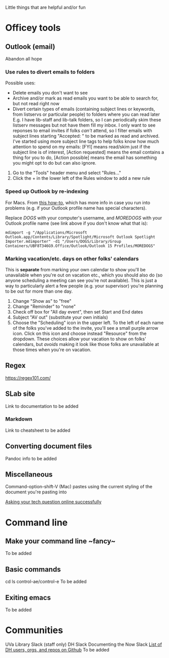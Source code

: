 Little things that are helpful and/or fun

# Officey tools

## Outlook (email)
Abandon all hope

### Use rules to divert emails to folders
Possible uses: 
- Delete emails you don't want to see
- Archive and/or mark as read emails you want to be able to search for, but not read right now
- Divert certain types of emails (containing subject lines or keywords, from listservs or particular people) to folders where you can read later
E.g. I have lib-staff and lib-talk folders, so I can periodically skim these listserv messages but not have them fill my inbox. I only want to see reponses to email invites if folks _can't_ attend, so I filter emails with subject lines starting "Accepted: " to be marked as read and archived. I've started using more subject line tags to help folks know how much attention to spend on my emails: [FYI] means read/skim just if the subject line is of interest, [Action requested] means the email contains a thing for you to do, [Action possible] means the email has something you might opt to do but can also ignore.

1. Go to the "Tools" header menu and select "Rules..."
2. Click the + in the lower left of the Rules window to add a new rule

### Speed up Outlook by re-indexing
For Macs. From [this how-to](https://support.microsoft.com/en-us/help/2741535/outlook-for-mac-search-returns-no-results-and-task-items-are-not-displ), which has more info in case you run into problems (e.g. if your Outlook profile name has special characters).

Replace *DOGS* with your computer's username, and *MOREDOGS* with your Outlook profile name (see link above if you don't know what that is):
```
mdimport -g "/Applications/Microsoft Outlook.app/Contents/Library/Spotlight/Microsoft Outlook Spotlight Importer.mdimporter" -d1 "/Users/DOGS/Library/Group Containers/UBF8T346G9.Office/Outlook/Outlook 15 Profiles/MOREDOGS"
```

### Marking vacation/etc. days on other folks' calendars
This is **separate** from marking your own calendar to show you'll be unavailable when you're out on vacation etc., which you should also do (so anyone scheduling a meeting can see you're not available). This is just a way to particularly alert a few people (e.g. your supervisor) you're planning to be out for more than one day.
1. Change "Show as" to "free"
2. Change "Reminder" to "none"
3. Check off box for "All day event", then set Start and End dates
4. Subject "AV out" (substitute your own initials)
5. Choose the "Scheduling" icon in the upper left. To the left of each name of the folks you've added to the invite, you'll see a small purple arrow icon. Click on this icon and choose instead "Resource" from the dropdown.
These choices allow your vacation to show on folks' calendars, but *avoids* making it look like those folks are unavailable at those times when you're on vacation.

## Regex
https://regex101.com/

## SLab site
Link to documentation to be added

### Markdown
Link to cheatsheet to be added

## Converting document files
Pandoc info to be added

## Miscellaneous
Command-option-shift-V (Mac) pastes using the current styling of the document you're pasting into

[Asking your tech question online successfully](https://codeblog.jonskeet.uk/2010/08/29/writing-the-perfect-question/)

# Command line

## Make your command line ~fancy~
To be added

## Basic commands
cd
ls
control-ae/control-e
To be added

## Exiting emacs 
To be added

# Communities
UVa Library Slack (staff only)
DH Slack
Documenting the Now Slack
[List of DH users, orgs, and repos on Github](https://github.com/amandavisconti/digitalhumanities/blob/master/githubbers.md)
To be added
